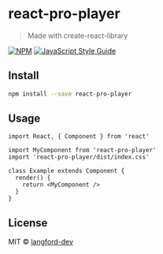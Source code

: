 # react-pro-player

> Made with create-react-library

[![NPM](https://img.shields.io/npm/v/react-pro-player.svg)](https://www.npmjs.com/package/react-pro-player) [![JavaScript Style Guide](https://img.shields.io/badge/code_style-standard-brightgreen.svg)](https://standardjs.com)

## Install

```bash
npm install --save react-pro-player
```

## Usage

```tsx
import React, { Component } from 'react'

import MyComponent from 'react-pro-player'
import 'react-pro-player/dist/index.css'

class Example extends Component {
  render() {
    return <MyComponent />
  }
}
```

## License

MIT © [langford-dev](https://github.com/langford-dev)
